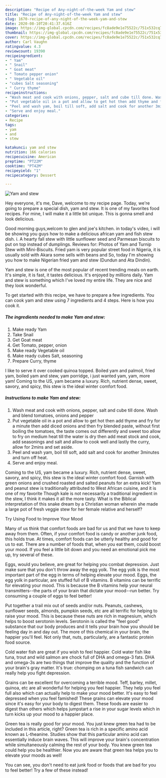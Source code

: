 ```yaml
---
description: "Recipe of Any-night-of-the-week Yam and stew"
title: "Recipe of Any-night-of-the-week Yam and stew"
slug: 1670-recipe-of-any-night-of-the-week-yam-and-stew
date: 2020-08-10T20:41:37.616Z
image: https://img-global.cpcdn.com/recipes/fc8ade9e1e75522c/751x532cq70/yam-and-stew-recipe-main-photo.jpg
thumbnail: https://img-global.cpcdn.com/recipes/fc8ade9e1e75522c/751x532cq70/yam-and-stew-recipe-main-photo.jpg
cover: https://img-global.cpcdn.com/recipes/fc8ade9e1e75522c/751x532cq70/yam-and-stew-recipe-main-photo.jpg
author: Carl Vaughn
ratingvalue: 4.3
reviewcount: 19390
recipeingredient:
- " Yam"
- " Snail"
- " Goat meat"
- " Tomato pepper onion"
- " Vegetable oil"
- "cubes Salt seasoning"
- " Curry thyme"
recipeinstructions:
- "Wash meat and cook with onions, pepper, salt and cube till done. Wash and blend tomatoes, onions and pepper"
- "Put vegetable oil in a pot and allow to get hot then add thyme and fry for a minute then add diced onions and then fry blended paste, without first boiling the tomatoes, the taste comes out differently and sweet too allow to fry on medium heat till the water is dry then add meat stock and cook, add seasonings and salt and allow to cook well and lastly the curry, allow for 2mins and set aside."
- "Peel and wash yam, boil till soft, add salt and cook for another 3minutes and turn off heat."
- "Serve and enjoy meal."
categories:
- Recipe
tags:
- yam
- and
- stew

katakunci: yam and stew 
nutrition: 166 calories
recipecuisine: American
preptime: "PT22M"
cooktime: "PT42M"
recipeyield: "1"
recipecategory: Dessert

---
```



![Yam and stew](https://img-global.cpcdn.com/recipes/fc8ade9e1e75522c/751x532cq70/yam-and-stew-recipe-main-photo.jpg)

Hey everyone, it's me, Dave, welcome to my recipe page. Today, we're going to prepare a special dish, yam and stew. It is one of my favorites food recipes. For mine, I will make it a little bit unique. This is gonna smell and look delicious.

Good morning guys,welcom to glen and joe&#39;s kitchen. in today&#39;s video, i will be showing you guys how to make a delicious african yam and fish stew dish. i. A hearty fall stew with little sunflower seed and Parmesan biscuits to put on top instead of dumplings. Reviews for: Photos of Yam and Turnip Stew with Mini-Biscuits. Fried yam is very popular street food in Nigeria, it is usually sold with Akara some sells with beans and So, today I&#39;m showing you how to make Nigerian fried yam and stew (Dundun and Ata Dindin).

Yam and stew is one of the most popular of recent trending meals on earth. It's simple, it is fast, it tastes delicious. It's enjoyed by millions daily. Yam and stew is something which I've loved my entire life. They are nice and they look wonderful.


To get started with this recipe, we have to prepare a few ingredients. You can cook yam and stew using 7 ingredients and 4 steps. Here is how you cook it.

<!--inarticleads1-->

##### The ingredients needed to make Yam and stew:

1. Make ready  Yam
1. Take  Snail
1. Get  Goat meat
1. Get  Tomato, pepper, onion
1. Make ready  Vegetable oil
1. Make ready cubes Salt, seasoning
1. Prepare  Curry, thyme


I like to serve it over cooked quinoa topped. Boiled yam and palmoil, fried yam, boiled yam and stew, yam porridge, i just wanted yam, yam, more yam! Coming to the US, yam became a luxury. Rich, nutrient dense, sweet, savory, and spicy, this stew is the ideal winter comfort food. 

<!--inarticleads2-->

##### Instructions to make Yam and stew:

1. Wash meat and cook with onions, pepper, salt and cube till done. Wash and blend tomatoes, onions and pepper
1. Put vegetable oil in a pot and allow to get hot then add thyme and fry for a minute then add diced onions and then fry blended paste, without first boiling the tomatoes, the taste comes out differently and sweet too allow to fry on medium heat till the water is dry then add meat stock and cook, add seasonings and salt and allow to cook well and lastly the curry, allow for 2mins and set aside.
1. Peel and wash yam, boil till soft, add salt and cook for another 3minutes and turn off heat.
1. Serve and enjoy meal.


Coming to the US, yam became a luxury. Rich, nutrient dense, sweet, savory, and spicy, this stew is the ideal winter comfort food. Garnish with green onions and crushed roasted and salted peanuts for an extra kick! Yam and peanut stew is traditionally attributed to West African cuisine, and it is one of my favorite Though kale is not necessarily a traditional ingredient in the stew, I think it makes it all the more tasty. What is the Biblical interpretation of this snake dream by a Christian woman wherein she made a large pot of fresh veggie stew for her female relative and herself? 

Try Using Food to Improve Your Mood


Many of us think that comfort foods are bad for us and that we have to keep away from them. Often, if your comfort food is candy or another junk food, this holds true. At times, comfort foods can be utterly healthy and good for us to eat. There are a number of foods that, when you eat them, could boost your mood. If you feel a little bit down and you need an emotional pick me up, try several of these.

Eggs, would you believe, are great for helping you combat depression. Just make sure that you don't throw away the egg yolk. The egg yolk is the most important part of the egg in terms of helping elevate your mood. Eggs, the egg yolk in particular, are stuffed full of B vitamins. B vitamins can be terrific for elevating your mood. This is because the B vitamins help your neural transmitters--the parts of your brain that dictate your mood--run better. Try consuming a couple of eggs to feel better!

Put together a trail mix out of seeds and/or nuts. Peanuts, cashews, sunflower seeds, almonds, pumpkin seeds, etc are all terrific for helping to raise your mood. This is because these nuts are rich in magnesium, which helps to boost serotonin levels. Serotonin is called the "feel good" substance that our body produces and it tells your brain how you should be feeling day in and day out. The more of this chemical in your brain, the happier you'll feel. Not only that, nuts, particularly, are a fantastic protein food source.

Cold water fish are great if you wish to feel happier. Cold water fish like tuna, trout and wild salmon are chock full of DHA and omega-3 fats. DHA and omega-3s are two things that improve the quality and the function of your brain's gray matter. It's true: chomping on a tuna fish sandwich can really help you fight depression. 

Grains can be excellent for overcoming a terrible mood. Teff, barley, millet, quinoa, etc are all wonderful for helping you feel happier. They help you feel full also which can actually help to make your mood better. It's easy to feel depressed when you feel famished! These grains can elevate your mood since it's easy for your body to digest them. These foods are easier to digest than others which helps jumpstart a rise in your sugar levels which in turn kicks up your mood to a happier place.

Green tea is really good for your mood. You just knew green tea had to be included in this article, right? Green tea is rich in a specific amino acid known as L-theanine. Studies show that this particular amino acid can essentially induce brain waves. This will improve your brain's concentration while simultaneously calming the rest of your body. You knew green tea could help you be healthier. Now you are aware that green tea helps you to elevate your moods as well!

You can see, you don't need to eat junk food or foods that are bad for you to feel better! Try a few of these instead!

